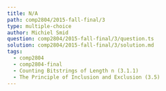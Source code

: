 ```yaml
---
title: N/A
path: comp2804/2015-fall-final/3
type: multiple-choice
author: Michiel Smid
question: comp2804/2015-fall-final/3/question.ts
solution: comp2804/2015-fall-final/3/solution.md
tags:
  - comp2804
  - comp2804-final
  - Counting Bitstrings of Length n (3.1.1)
  - The Principle of Inclusion and Exclusion (3.5)
---
```

